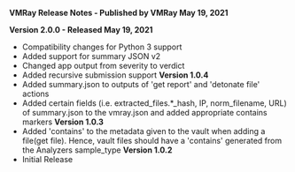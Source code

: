 **VMRay Release Notes - Published by VMRay May 19, 2021**


**Version 2.0.0 - Released May 19, 2021**

* Compatibility changes for Python 3 support
* Added support for summary JSON v2
* Changed app output from severity to verdict
* Added recursive submission support
**Version 1.0.4**
* Added summary.json to outputs of 'get report' and 'detonate file' actions
* Added certain fields (i.e. extracted\_files.*\_hash, IP, norm\_filename, URL) of summary.json to the vmray.json and added appropriate contains markers
**Version 1.0.3**
* Added 'contains' to the metadata given to the vault when adding a file(get file). Hence, vault files should have a 'contains' generated from the Analyzers sample\_type
**Version 1.0.2**
* Initial Release